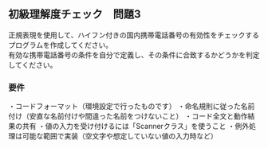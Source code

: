 ## 初級理解度チェック　問題3
正規表現を使用して、ハイフン付きの国内携帯電話番号の有効性をチェックするプログラムを作成してください。  
有効な携帯電話番号の条件を自分で定義し、その条件に合致するかどうかを判定してください。  

### 要件
・コードフォーマット（環境設定で行ったものです）
・命名規則に従った名前付け（安直な名前付けや間違った名前をつけないこと）
・コード全文と動作結果の共有
・値の入力を受け付けるには「Scannerクラス」を使うこと
・例外処理は可能な範囲で実装（空文字や想定していない値の入力時など）
